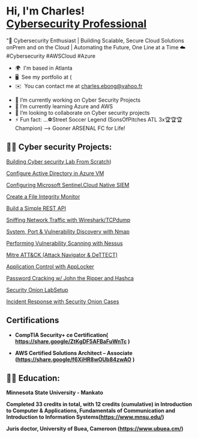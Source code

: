 <h1>Hi, I'm Charles! <br/><a href="https://github.com/chuckworkstation/chuckworkstation"></a> <a href="https://www.linkedin.com/in/">Cybersecurity Professional</a> <a ></a></h1>

"🚀 Cybersecurity Enthusiast | Building Scalable, Secure Cloud Solutions onPrem and on the Cloud | Automating the Future, One Line at a Time ☁️
#Cybersecurity #AWSCloud #Azure 

* 🌍  I'm based in Atlanta
* 🖥️  See my portfolio at (
* ✉️  You can contact me at [charles.ebong@yahoo.fr](mailto:charles.ebong@yahoo.fr)
- 🔭 I’m currently working on Cyber Security Projects
- 🌱 I’m currently learning Azure and AWS
- 👯 I’m looking to collaborate on Cyber security projects
- ⚡ Fun fact: ...⚽Street Soccer Legend (SonsOfPitches ATL 3x🏆🏆🏆 Champion)
-->  Gooner ARSENAL FC for Life!
  



<h2>👨‍💻 Cyber security Projects:</h2>


 [Building Cyber security Lab From Scratch](https://github.com/chuckworkstation/Building-Cyber-security-Lab-From-Scratch/blob/main/README.md))
 
 [Configure Active Directory in Azure VM](https://github.com/chuckworkstation/Active-Directory-Home-Lab/blob/main/README.md)
 
 [Configuring Microsoft Sentinel.Cloud Native SIEM](https://github.com/chuckworkstation/Azure-Sentinel)

 [Create a File Integrity Monitor]()

 [Build a Simple REST API]()  

 [Sniffing Network Traffic with Wireshark/TCPdump]()
     

 [System, Port & Vulnerability Discovery with Nmap]()
 
 [Performing Vulnerability Scanning with Nessus]()
 
 [Mitre ATT&CK (Attack Navigator & DeTTECT)]()
 
 [Application Control with AppLocker]()
 

 [Password Cracking w/ John the Ripper and Hashca]()
    

 [Security Onion LabSetup]()
 
 [Incident Response with Security Onion Cases]()

<h2>Certifications</h2>

- <b>CompTIA Security+ ce Certification( https://share.google/ZtKgDF5AFBaFuWnTc )</b>

- <b>AWS Certified Solutions Architect – Associate (https://share.google/f6XiHR8wOUb84zwAO )</b>

<h2>👨‍💻 Education:</h2>

<b>Minnesota State University - Mankato

Completed 33 credits in total, with 12 credits (cumulative) in Introduction to Computer & Applications, Fundamentals of Communication and Introduction to Information Systems(https://www.mnsu.edu/)

<b>Juris doctor, University of Buea, Cameroon (https://www.ubuea.cm/)</b>


